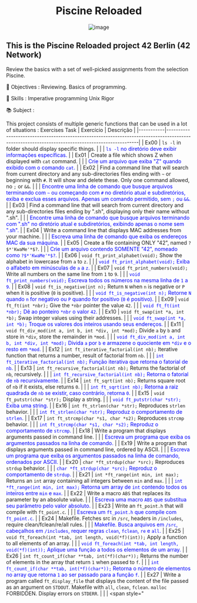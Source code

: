 <h1 align="center"> Piscine Reloaded </h1>

<p align="center">
  <img src="https://github.com/user-attachments/assets/ae5beab1-df91-4e11-8974-ba420da6f4ee" alt="image">
</p>

<h2>This is the Piscine Reloaded project 42 Berlin (42 Network)</h2>

Review the basics with a set of well-picked assignments from the selection Piscine.

🎯 Objectives :
Reviewing.
Basics of programming.

💾 Skills :
Imperative programming
Unix
Rigor

📚 Subject :

This project consists of multiple generic functions that can be used in a lot of situations :
Exercises	Task
| Exercício | Descrição                                                                                                                                    |
|-----------|------------------------------------------------------------------------------------------------------------------------------------------------|
| Ex00      | `ls -l` in folder should display specific things.                                                                                             |
|           | <span style="color:blue">`ls -l` no diretório deve exibir informações específicas.</span>                                                     |
| Ex01      | Create a file which shows Z when displayed with `cat` command.                                                                                |
|           | <span style="color:blue">Crie um arquivo que exiba "Z" quando exibido com o comando `cat`.</span>                                            |
| Ex02      | Find a command line that will search from current directory and any sub-directories files ending with `~` or beginning with `#`. It will show and delete these. Only one command allowed, no `;` or `&&`. |
|           | <span style="color:blue">Encontre uma linha de comando que busque arquivos terminando com `~` ou começando com `#` no diretório atual e subdiretórios, exiba e exclua esses arquivos. Apenas um comando permitido, sem `;` ou `&&`.</span> |
| Ex03      | Find a command line that will search from current directory and any sub-directories files ending by ".sh", displaying only their name without ".sh". |
|           | <span style="color:blue">Encontre uma linha de comando que busque arquivos terminando com ".sh" no diretório atual e subdiretórios, exibindo apenas o nome sem ".sh".</span> |
| Ex04      | Write a command line that displays MAC addresses from your machine.                                                                           |
|           | <span style="color:blue">Escreva uma linha de comando que exiba os endereços MAC da sua máquina.</span>                                      |
| Ex05      | Create a file containing ONLY "42", named `?$*'KwaMe'*$?`.                                                                                   |
|           | <span style="color:blue">Crie um arquivo contendo SOMENTE "42", nomeado como `?$*'KwaMe'*$?`.</span>                                         |
| Ex06      | `void ft_print_alphabet(void);` Show the alphabet in lowercase from `a` to `z`.                                                              |
|           | <span style="color:blue">`void ft_print_alphabet(void);` Exiba o alfabeto em minúsculas de `a` a `z`.</span>                                 |
| Ex07      | `void ft_print_numbers(void);` Write all numbers on the same line from `1` to `9`.                                                           |
|           | <span style="color:blue">`void ft_print_numbers(void);` Escreva todos os números na mesma linha de `1` a `9`.</span>                         |
| Ex08      | `void ft_is_negative(int n);` Return `N` when `n` is negative or `P` when it is positive (`0` is positive).                                  |
|           | <span style="color:blue">`void ft_is_negative(int n);` Retorne `N` quando `n` for negativo ou `P` quando for positivo (`0` é positivo).</span> |
| Ex09      | `void ft_ft(int *nbr);` Give the `*nbr` pointer the value `42`.                                                                              |
|           | <span style="color:blue">`void ft_ft(int *nbr);` Dê ao ponteiro `*nbr` o valor `42`.</span>                                                  |
| Ex10      | `void ft_swap(int *a, int *b);` Swap integer values using their addresses.                                                                   |
|           | <span style="color:blue">`void ft_swap(int *a, int *b);` Troque os valores dos inteiros usando seus endereços.</span>                        |
| Ex11      | `void ft_div_mod(int a, int b, int *div, int *mod);` Divide `a` by `b` and store in `*div`, store the remainder in `*mod`.                   |
|           | <span style="color:blue">`void ft_div_mod(int a, int b, int *div, int *mod);` Divida `a` por `b` e armazene o quociente em `*div` e o resto em `*mod`.</span> |
| Ex12      | `int ft_iterative_factorial(int nb);` Iterative function that returns a number, result of factorial from `nb`.                               |
|           | <span style="color:blue">`int ft_iterative_factorial(int nb);` Função iterativa que retorna o fatorial de `nb`.</span>                        |
| Ex13      | `int ft_recursive_factorial(int nb);` Returns the factorial of `nb`, recursively.                                                            |
|           | <span style="color:blue">`int ft_recursive_factorial(int nb);` Retorna o fatorial de `nb` recursivamente.</span>                             |
| Ex14      | `int ft_sqrt(int nb);` Returns square root of `nb` if it exists, else returns `0`.                                                          |
|           | <span style="color:blue">`int ft_sqrt(int nb);` Retorna a raiz quadrada de `nb` se existir, caso contrário, retorna `0`.</span>             |
| Ex15      | `void ft_putstr(char *str);` Display a string.                                                                                               |
|           | <span style="color:blue">`void ft_putstr(char *str);` Exiba uma string.</span>                                                               |
| Ex16      | `int ft_strlen(char *str);` Reproduces `strlen` behavior.                                                                                    |
|           | <span style="color:blue">`int ft_strlen(char *str);` Reproduz o comportamento de `strlen`.</span>                                            |
| Ex17      | `int ft_strcmp(char *s1, char *s2);` Reproduces `strcmp` behavior.                                                                           |
|           | <span style="color:blue">`int ft_strcmp(char *s1, char *s2);` Reproduz o comportamento de `strcmp`.</span>                                   |
| Ex18      | Write a program that displays arguments passed in command line.                                                                              |
|           | <span style="color:blue">Escreva um programa que exiba os argumentos passados na linha de comando.</span>                                   |
| Ex19      | Write a program that displays arguments passed in command line, ordered by ASCII.                                                           |
|           | <span style="color:blue">Escreva um programa que exiba os argumentos passados na linha de comando, ordenados por ASCII.</span>              |
| Ex20      | `char *ft_strdup(char *src);` Reproduces `strdup` behavior.                                                                                  |
|           | <span style="color:blue">`char *ft_strdup(char *src);` Reproduz o comportamento de `strdup`.</span>                                          |
| Ex21      | `int *ft_range(int min, int max);` Returns an `int` array containing all integers between `min` and `max`.                                  |
|           | <span style="color:blue">`int *ft_range(int min, int max);` Retorna um array de `int` contendo todos os inteiros entre `min` e `max`.</span> |
| Ex22      | Write a macro `ABS` that replaces its parameter by an absolute value.                                                                       |
|           | <span style="color:blue">Escreva uma macro `ABS` que substitua seu parâmetro pelo valor absoluto.</span>                                    |
| Ex23      | Write an `ft_point.h` that will compile with `ft_point.c`.                                                                                  |
|           | <span style="color:blue">Escreva um `ft_point.h` que compile com `ft_point.c`.</span>                                                       |
| Ex24      | Makefile. Fetches src in `/src`, headers in `/includes`, require clean/fclean/re/all rules.                                                 |
|           | <span style="color:blue">Makefile. Busca arquivos em `/src`, cabeçalhos em `/includes`, requer regras `clean`, `fclean`, `re` e `all`.</span> |
| Ex25      | `void ft_foreach(int *tab, int length, void(*f)(int));` Apply a function to all elements of an array.                                       |
|           | <span style="color:blue">`void ft_foreach(int *tab, int length, void(*f)(int));` Aplique uma função a todos os elementos de um array.</span> |
| Ex26      | `int ft_count_if(char **tab, int(*f)(char*));` Returns the number of elements in the array that return `1` when passed to `f`.             |
|           | <span style="color:blue">`int ft_count_if(char **tab, int(*f)(char*));` Retorna o número de elementos no array que retorna `1` ao ser passado para a função `f`.</span> |
| Ex27      | Write a program called `ft_display_file` that displays the content of the file passed as an argument on `STDOUT`. Makefile with `all`, `clean`, `fclean`. `malloc` FORBIDDEN. Display errors on `STDERR`. |
|           | <span style="

